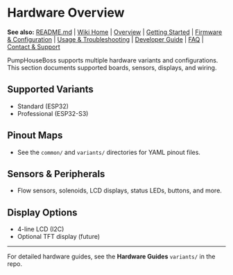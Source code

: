 
# Hardware Overview

**See also:** [README.md](README.md) | [Wiki Home](Home.md) | [Overview](Overview.md) | [Getting Started](Getting-Started.md) | [Firmware & Configuration](Firmware-and-Configuration.md) | [Usage & Troubleshooting](Usage-and-Troubleshooting.md) | [Developer Guide](Developer-Guide.md) | [FAQ](FAQ.md) | [Contact & Support](Contact-and-Support.md)

PumpHouseBoss supports multiple hardware variants and configurations. This section documents supported boards, sensors, displays, and wiring.

## Supported Variants
- Standard (ESP32)
- Professional (ESP32-S3)

## Pinout Maps
- See the `common/` and `variants/` directories for YAML pinout files.

## Sensors & Peripherals
- Flow sensors, solenoids, LCD displays, status LEDs, buttons, and more.

## Display Options
- 4-line LCD (I2C)
- Optional TFT display (future)

---
For detailed hardware guides, see the **Hardware Guides** `variants/` in the repo.
